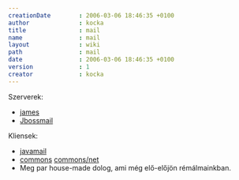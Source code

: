 ```yaml
---
creationDate        : 2006-03-06 18:46:35 +0100 
author              : kocka 
title               : mail 
name                : mail 
layout              : wiki 
path                : mail 
date                : 2006-03-06 18:46:35 +0100 
version             : 1 
creator             : kocka 
---
```

Szerverek:

*   [james](james.html)
*   [Jbossmail](JBossMail.html)

Kliensek:

*   [javamail](Missing.html)
*   [commons](commons.html) [commons/net](commons/net.html)
*   Meg par house-made dolog, ami még elő-előjön rémálmainkban.
